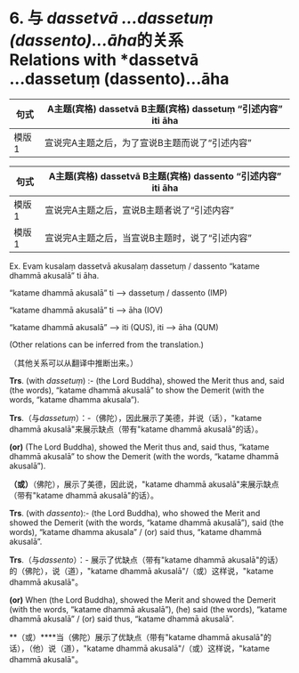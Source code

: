 # **6. 与** *dassetvā ...dassetuṃ (dassento)...āha*的关系<br>Relations with *dassetvā ...dassetuṃ (dassento)...āha

|句式|A主题(宾格) dassetvā B主题(宾格) dassetuṃ “引述内容” iti āha|
|-|-|
|模版1|宣说完A主题之后，为了宣说B主题而说了“引述内容”|

|句式|A主题(宾格) dassetvā B主题(宾格) dassento “引述内容” iti āha|
|-|-|
|模版1|宣说完A主题之后，宣说B主题者说了“引述内容”|
|模版1|宣说完A主题之后，当宣说B主题时，说了“引述内容”|

Ex. Evam kusalaṃ dassetvā akusalaṃ dassetuṃ / dassento “katame dhammā akusalā” ti āha. 

“katame dhammā akusalā” ti --> dassetuṃ / dassento (IMP) 

“katame dhammā akusalā” ti --> āha (IOV) 

“katame dhammā akusalā” --> iti (QUS), iti --> āha (QUM) 

 (Other relations can be inferred from the translation.) 

 （其他关系可以从翻译中推断出来。）

  **Trs**. (with *dassetuṃ*) :- (the Lord Buddha), showed the Merit thus and, said (the words), “katame dhammā akusalā” to show the Demerit (with the words, “katame dhamma akusala”). 

**Trs**.（与*dassetuṃ*）：-（佛陀），因此展示了美德，并说（话），"katame dhammā akusalā"来展示缺点（带有"katame dhammā akusalā"的话）。

 **(or)** (The Lord Buddha), showed the Merit thus and, said thus, “katame dhammā 
akusalā” to show the Demerit (with the words, “katame dhammā akusalā”). 

**（或）**（佛陀），展示了美德，因此说，"katame dhammā akusalā"来展示缺点（带有"katame dhammā akusalā"的话）。

 **Trs**. (with *dassento*):- (the Lord Buddha), who showed the Merit and showed the 
Demerit (with the words, “katame dhammā akusalā”), said (the words), “katame 
dhamma akusala” / (or) said thus, “katame dhammā akusalā”. 

**Trs**.（与*dassento*）：- 展示了优缺点（带有"katame dhammā akusalā"的话）的（佛陀），说（道），"katame dhammā akusalā"/（或）这样说，"katame dhammā akusalā"。

 **(or)** When (the Lord Buddha), showed the Merit and showed the Demerit (with 
the words, “katame dhammā akusalā”), (he) said (the words), “katame dhammā 
akusalā” / (or) said thus, “katame dhammā akusalā”. 

**（或）****当（佛陀）展示了优缺点（带有"katame dhammā akusalā"的话），（他）说（道），"katame dhammā akusalā"/（或）这样说，"katame dhammā akusalā"。
